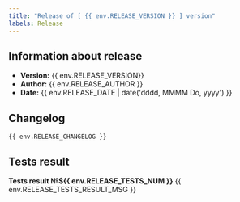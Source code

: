 ```yaml
---
title: "Release of [ {{ env.RELEASE_VERSION }} ] version"
labels: Release
---
```


## Information about release

-   **Version:** {{ env.RELEASE_VERSION}}
-   **Author:** {{ env.RELEASE_AUTHOR }}
-   **Date:** {{ env.RELEASE_DATE | date('dddd, MMMM Do, yyyy') }}

## Changelog

    {{ env.RELEASE_CHANGELOG }}

## Tests result

**Tests result №${{ env.RELEASE_TESTS_NUM }}**
{{ env.RELEASE_TESTS_RESULT_MSG }}
